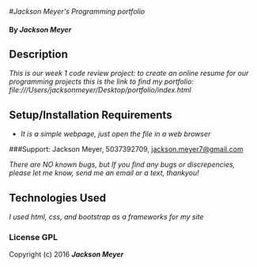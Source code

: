 

#_Jackson Meyer's Programming portfolio_

#### By _Jackson Meyer_

## Description

_This is our week 1 code review project: to create an online resume for our programming projects_
_this is the link to find my portfolio: file:///Users/jacksonmeyer/Desktop/portfolio/index.html_

## Setup/Installation Requirements

* _It is a simple webpage, just open the file in a web browser_


###Support:  Jackson Meyer, 5037392709, jackson.meyer7@gmail.com

_There are NO known bugs, but If you find any bugs or discrepencies, please let me know, send me an email or a text, thankyou!_

## Technologies Used

_I used html, css, and bootstrap as a frameworks for my site_

### License GPL

Copyright (c) 2016 **_Jackson Meyer_**
